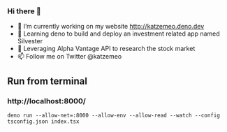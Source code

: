 ### Hi there 👋

- 🔭 I’m currently working on my website http://katzemeo.deno.dev
- 🌱 Learning deno to build and deploy an investment related app named Silvester
- 🌱 Leveraging Alpha Vantage API to research the stock market
- 📫 Follow me on Twitter @katzemeo

<!--
**katzemeo/katzemeo** is a ✨ _special_ ✨ repository because its `README.md` (this file) appears on your GitHub profile.
Here are some ideas to get you started: 
- 👯 I’m looking to collaborate on ...
- 🤔 I’m looking for help with ...
- 💬 Ask me about ...
- 📫 How to reach me: ...
- 😄 Pronouns: ...
- ⚡ Fun fact: ...
-->

## Run from terminal
### http://localhost:8000/
```
deno run --allow-net=:8000 --allow-env --allow-read --watch --config tsconfig.json index.tsx
```